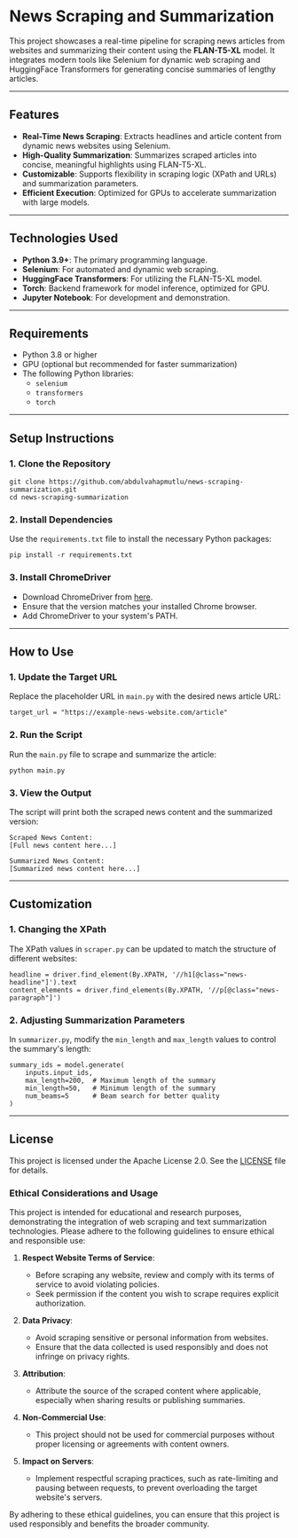 # **News Scraping and Summarization**

This project showcases a real-time pipeline for scraping news articles from websites and summarizing their content using the **FLAN-T5-XL** model. It integrates modern tools like Selenium for dynamic web scraping and HuggingFace Transformers for generating concise summaries of lengthy articles.

---

## **Features**
- **Real-Time News Scraping**: Extracts headlines and article content from dynamic news websites using Selenium.
- **High-Quality Summarization**: Summarizes scraped articles into concise, meaningful highlights using FLAN-T5-XL.
- **Customizable**: Supports flexibility in scraping logic (XPath and URLs) and summarization parameters.
- **Efficient Execution**: Optimized for GPUs to accelerate summarization with large models.

---

## **Technologies Used**
- **Python 3.9+**: The primary programming language.
- **Selenium**: For automated and dynamic web scraping.
- **HuggingFace Transformers**: For utilizing the FLAN-T5-XL model.
- **Torch**: Backend framework for model inference, optimized for GPU.
- **Jupyter Notebook**: For development and demonstration.

---

## **Requirements**
- Python 3.8 or higher
- GPU (optional but recommended for faster summarization)
- The following Python libraries:
  - `selenium`
  - `transformers`
  - `torch`

---

## **Setup Instructions**

### **1. Clone the Repository**
```
git clone https://github.com/abdulvahapmutlu/news-scraping-summarization.git
cd news-scraping-summarization
```

### **2. Install Dependencies**
Use the `requirements.txt` file to install the necessary Python packages:
```
pip install -r requirements.txt
```

### **3. Install ChromeDriver**
- Download ChromeDriver from [here](https://chromedriver.chromium.org/downloads).
- Ensure that the version matches your installed Chrome browser.
- Add ChromeDriver to your system's PATH.

---

## **How to Use**

### **1. Update the Target URL**
Replace the placeholder URL in `main.py` with the desired news article URL:
```
target_url = "https://example-news-website.com/article"
```

### **2. Run the Script**
Run the `main.py` file to scrape and summarize the article:
```
python main.py
```

### **3. View the Output**
The script will print both the scraped news content and the summarized version:
```
Scraped News Content:
[Full news content here...]

Summarized News Content:
[Summarized news content here...]
```

---

## **Customization**

### **1. Changing the XPath**
The XPath values in `scraper.py` can be updated to match the structure of different websites:
```
headline = driver.find_element(By.XPATH, '//h1[@class="news-headline"]').text
content_elements = driver.find_elements(By.XPATH, '//p[@class="news-paragraph"]')
```

### **2. Adjusting Summarization Parameters**
In `summarizer.py`, modify the `min_length` and `max_length` values to control the summary's length:
```
summary_ids = model.generate(
    inputs.input_ids,
    max_length=200,  # Maximum length of the summary
    min_length=50,   # Minimum length of the summary
    num_beams=5      # Beam search for better quality
)
```

---

## **License**
This project is licensed under the Apache License 2.0. See the [LICENSE](LICENSE) file for details.

### **Ethical Considerations and Usage**

This project is intended for educational and research purposes, demonstrating the integration of web scraping and text summarization technologies. Please adhere to the following guidelines to ensure ethical and responsible use:

1. **Respect Website Terms of Service**:
   - Before scraping any website, review and comply with its terms of service to avoid violating policies.
   - Seek permission if the content you wish to scrape requires explicit authorization.

2. **Data Privacy**:
   - Avoid scraping sensitive or personal information from websites.
   - Ensure that the data collected is used responsibly and does not infringe on privacy rights.

3. **Attribution**:
   - Attribute the source of the scraped content where applicable, especially when sharing results or publishing summaries.

4. **Non-Commercial Use**:
   - This project should not be used for commercial purposes without proper licensing or agreements with content owners.

5. **Impact on Servers**:
   - Implement respectful scraping practices, such as rate-limiting and pausing between requests, to prevent overloading the target website's servers.

By adhering to these ethical guidelines, you can ensure that this project is used responsibly and benefits the broader community.
